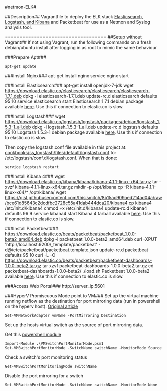 #netmon-ELK#

##Description##
Vagrantfile to deploy the ELK stack [Elasticsearch, Logstash, and Kibana](http://www.elastic.co) and Packetbeat for use as a Netmon and Syslog analysis tool.

===================================
##Setup without Vagrant##
If not using Vagrant, run the following commands on a fresh debian/ubuntu install after logging in as root to mimic the same behaviour

###Prepare Apt###
  
	apt-get update

###Install Nginx###
    apt-get install nginx
	service nginx start
  
###Install Elasticsearch###
    apt-get install openjdk-7-jdk
    wget https://download.elastic.co/elasticsearch/elasticsearch/elasticsearch-1.7.1.deb
    dpkg -i elasticsearch-1.7.1.deb
    update-rc.d elasticsearch defaults 95 10
    service elasticsearch start
  Elasticsearch 1.7.1 debian package available [here](localELK/elasticsearch-1.7.1.deb).  Use this if connection to elastic.co is slow.

###Install Logstash###
    wget https://download.elastic.co/logstash/logstash/packages/debian/logstash_1.5.3-1_all.deb
    dpkg -i logstash_1.5.3-1_all.deb
    update-rc.d logstash defaults 95 10
  Logstash 1.5.3-1 debian package available [here](localELK/logstash_1.5.3-1_all.deb).  Use this if connection to elastic.co is slow.

  Then copy the logstash.conf file available in this project at: [cookbooks/ss_logstash/files/default/logstash.conf](cookbooks/ss_logstash/files/default/logstash.conf) to: /etc/logstash/conf.d/logstash.conf.  When that is done:
  
    service logstash restart

###Install Kibana 4###
    wget https://download.elastic.co/kibana/kibana/kibana-4.1.1-linux-x64.tar.gz
    tar -xvzf kibana-4.1.1-linux-x64.tar.gz
	mkdir -p /opt/kibana
	cp -R kibana-4.1.1-linux-x64/* /opt/kibana/
	wget https://gist.githubusercontent.com/thisismitch/8b15ac909aed214ad04a/raw/bce61d85643c2dcdfbc2728c55a41dab444dca20/kibana4
	cp kibana4 /etc/init.d/kibana4
	chmod +x /etc/init.d/kibana4
	update-rc.d kibana4 defaults 96 9
	service kibana4 start
  Kibana 4 tarball available [here](localELK/kibana-4.1.1-linux-x64.tar.gz).  Use this if connection to elastic.co is slow.

###Install Packetbeat###
	https://download.elastic.co/beats/packetbeat/packetbeat_1.0.0-beta2_amd64.deb
	dpkg -i packetbeat_1.0.0-beta2_amd64.deb
	curl -XPUT 'http://localhost:9200/_template/packetbeat' -d@/etc/packetbeat/packetbeat.template.json
	update-rc.d packetbeat defaults 95 10
	curl -L -O https://download.elastic.co/beats/packetbeat/packetbeat-dashboards-1.0.0-beta2.tar.gz
	tar xzvf packetbeat-dashboards-1.0.0-beta2.tar.gz
	cd packetbeat-dashboards-1.0.0-beta2/
	./load.sh
  Packetbeat 1.0.0-beta2 available [here](localELK/packetbeat_1.0.0-beta2_amd64.deb).  Use this if connection to elastic.co is slow.

	
###Access Web Portal###
    http://server_ip:5601

###HyperV Promiscuous Mode point to VM###
Set up the virtual machine running netflow as the destination for port mirroring data (run in powershell on the hyperv host).  [Original article](http://www.cloudbase.it/hyper-v-promiscuous-mode/)

	Set-VMNetworkAdapter vmName -PortMirroring Destination

Set up the hosts virtual switch as the source of port mirroring data. 

Get this [powershell module](https://github.com/cloudbase/unattended-setup-scripts/blob/master/VMSwitchPortMonitorMode.psm1)

    Import-Module .\VMSwitchPortMonitorMode.psm1
	Set-VMSwitchPortMonitorMode -SwitchName switchName -MonitorMode Source
	
Check a switch's port monitoring status

    Get-VMSwitchPortMonitoringMode switchName
	
Disable the port mirroring for a switch

	Set-VMSwitchPortMonitorMode -SwitchName switchName -MonitorMode None